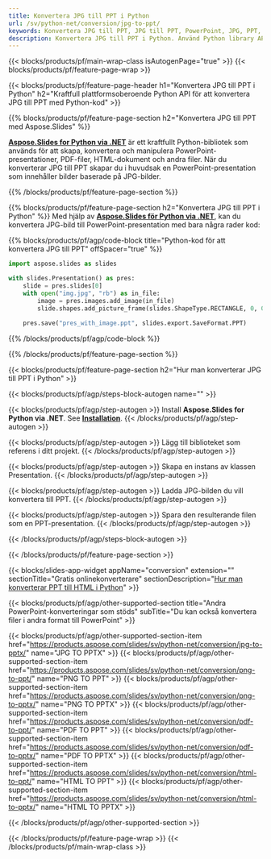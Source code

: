 ```yaml
---
title: Konvertera JPG till PPT i Python
url: /sv/python-net/conversion/jpg-to-ppt/
keywords: Konvertera JPG till PPT, JPG till PPT, PowerPoint, JPG, PPT, Python API, Python Library
description: Konvertera JPG till PPT i Python. Använd Python library API för att konvertera JPG-bilder till PowerPoint
---
```


{{< blocks/products/pf/main-wrap-class isAutogenPage="true" >}}
{{< blocks/products/pf/feature-page-wrap >}}

{{< blocks/products/pf/feature-page-header h1="Konvertera JPG till PPT i Python" h2="Kraftfull plattformsoberoende Python API för att konvertera JPG till PPT med Python-kod" >}}

{{% blocks/products/pf/feature-page-section h2="Konvertera JPG till PPT med Aspose.Slides" %}}

[**Aspose.Slides for Python via .NET**](https://products.aspose.com/slides/sv/python-net/) är ett kraftfullt Python-bibliotek som används för att skapa, konvertera och manipulera PowerPoint-presentationer, PDF-filer, HTML-dokument och andra filer. När du konverterar JPG till PPT skapar du i huvudsak en PowerPoint-presentation som innehåller bilder baserade på JPG-bilder.

{{% /blocks/products/pf/feature-page-section %}}


{{% blocks/products/pf/feature-page-section  h2="Konvertera JPG till PPT i Python" %}}
Med hjälp av [**Aspose.Slides för Python via .NET**](https://products.aspose.com/slides/sv/python-net/), kan du konvertera JPG-bild till PowerPoint-presentation med bara några rader kod:

{{% blocks/products/pf/agp/code-block title="Python-kod för att konvertera JPG till PPT" offSpacer="true" %}}
```py
import aspose.slides as slides

with slides.Presentation() as pres:
    slide = pres.slides[0]
    with open("img.jpg", "rb") as in_file:
        image = pres.images.add_image(in_file)
        slide.shapes.add_picture_frame(slides.ShapeType.RECTANGLE, 0, 0, 720, 540, image)
    
    pres.save("pres_with_image.ppt", slides.export.SaveFormat.PPT)
```
{{% /blocks/products/pf/agp/code-block %}}

{{% /blocks/products/pf/feature-page-section %}}




{{< blocks/products/pf/feature-page-section  h2="Hur man konverterar JPG till PPT i Python" >}}


{{< blocks/products/pf/agp/steps-block-autogen name="" >}}


{{< blocks/products/pf/agp/step-autogen >}}
Install **Aspose.Slides for Python via .NET**. See [**Installation**](https://docs.aspose.com/slides/python-net/installation/).
{{< /blocks/products/pf/agp/step-autogen >}}

{{< blocks/products/pf/agp/step-autogen >}}
Lägg till biblioteket som referens i ditt projekt.
{{< /blocks/products/pf/agp/step-autogen >}}

{{< blocks/products/pf/agp/step-autogen >}}
Skapa en instans av klassen Presentation.
{{< /blocks/products/pf/agp/step-autogen >}}

{{< blocks/products/pf/agp/step-autogen >}}
Ladda JPG-bilden du vill konvertera till PPT.
{{< /blocks/products/pf/agp/step-autogen >}}

{{< blocks/products/pf/agp/step-autogen >}}
Spara den resulterande filen som en PPT-presentation.
{{< /blocks/products/pf/agp/step-autogen >}}


{{< /blocks/products/pf/agp/steps-block-autogen >}}


{{< /blocks/products/pf/feature-page-section >}}




{{< blocks/slides-app-widget  appName="conversion" extension="" sectionTitle="Gratis onlinekonverterare" sectionDescription="[Hur man konverterar PPT till HTML i Python](https://products.aspose.com/slides/sv/en/python-net/conversion/ppt-to-html/)" >}}

{{< blocks/products/pf/agp/other-supported-section title="Andra PowerPoint-konverteringar som stöds" subTitle="Du kan också konvertera filer i andra format till PowerPoint" >}}

{{< blocks/products/pf/agp/other-supported-section-item href="https://products.aspose.com/slides/sv/python-net/conversion/jpg-to-pptx/" name="JPG TO PPTX" >}}
{{< blocks/products/pf/agp/other-supported-section-item href="https://products.aspose.com/slides/sv/python-net/conversion/png-to-ppt/" name="PNG TO PPT" >}}
{{< blocks/products/pf/agp/other-supported-section-item href="https://products.aspose.com/slides/sv/python-net/conversion/png-to-pptx/" name="PNG TO PPTX" >}}
{{< blocks/products/pf/agp/other-supported-section-item href="https://products.aspose.com/slides/sv/python-net/conversion/pdf-to-ppt/" name="PDF TO PPT" >}}
{{< blocks/products/pf/agp/other-supported-section-item href="https://products.aspose.com/slides/sv/python-net/conversion/pdf-to-pptx/" name="PDF TO PPTX" >}}
{{< blocks/products/pf/agp/other-supported-section-item href="https://products.aspose.com/slides/sv/python-net/conversion/html-to-ppt/" name="HTML TO PPT" >}}
{{< blocks/products/pf/agp/other-supported-section-item href="https://products.aspose.com/slides/sv/python-net/conversion/html-to-pptx/" name="HTML TO PPTX" >}}


{{< /blocks/products/pf/agp/other-supported-section >}}

{{< /blocks/products/pf/feature-page-wrap >}}
{{< /blocks/products/pf/main-wrap-class >}}
